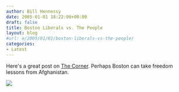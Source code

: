 ```yaml
---
author: Bill Hennessy
date: 2005-01-01 18:22:00+00:00
draft: false
title: Boston Liberals vs. The People
layout: blog
#url: e/2005/01/01/boston-liberals-vs-the-people/
categories:
- Latest
---
```


Here's a great post on [The Corner](https://www.nationalreview.com/thecorner/04_12_26_corner-archive.asp#049220). Perhaps Boston can take freedom lessons from Afghanistan.

![](https://blog.billhennessy.com/aggbug.aspx?PostID=918)

